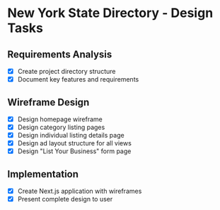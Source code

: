 # New York State Directory - Design Tasks

## Requirements Analysis
- [x] Create project directory structure
- [x] Document key features and requirements

## Wireframe Design
- [x] Design homepage wireframe
- [x] Design category listing pages
- [x] Design individual listing details page
- [x] Design ad layout structure for all views
- [x] Design "List Your Business" form page

## Implementation
- [x] Create Next.js application with wireframes
- [x] Present complete design to user
